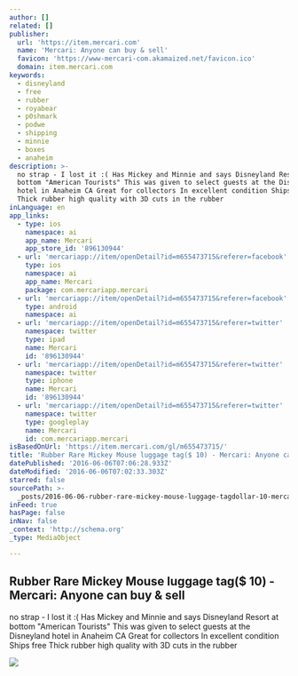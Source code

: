 ```yaml
---
author: []
related: []
publisher:
  url: 'https://item.mercari.com'
  name: 'Mercari: Anyone can buy & sell'
  favicon: 'https://www-mercari-com.akamaized.net/favicon.ico'
  domain: item.mercari.com
keywords:
  - disneyland
  - free
  - rubber
  - royabear
  - p0shmark
  - podwe
  - shipping
  - minnie
  - boxes
  - anaheim
description: >-
  no strap - I lost it :( Has Mickey and Minnie and says Disneyland Resort at
  bottom "American Tourists" This was given to select guests at the Disneyland
  hotel in Anaheim CA Great for collectors In excellent condition Ships free
  Thick rubber high quality with 3D cuts in the rubber
inLanguage: en
app_links:
  - type: ios
    namespace: ai
    app_name: Mercari
    app_store_id: '896130944'
  - url: 'mercariapp://item/openDetail?id=m655473715&referer=facebook'
    type: ios
    namespace: ai
    app_name: Mercari
    package: com.mercariapp.mercari
  - url: 'mercariapp://item/openDetail?id=m655473715&referer=facebook'
    type: android
    namespace: ai
  - url: 'mercariapp://item/openDetail?id=m655473715&referer=twitter'
    namespace: twitter
    type: ipad
    name: Mercari
    id: '896130944'
  - url: 'mercariapp://item/openDetail?id=m655473715&referer=twitter'
    namespace: twitter
    type: iphone
    name: Mercari
    id: '896130944'
  - url: 'mercariapp://item/openDetail?id=m655473715&referer=twitter'
    namespace: twitter
    type: googleplay
    name: Mercari
    id: com.mercariapp.mercari
isBasedOnUrl: 'https://item.mercari.com/gl/m655473715/'
title: 'Rubber Rare Mickey Mouse luggage tag($ 10) - Mercari: Anyone can buy & sell'
datePublished: '2016-06-06T07:06:28.933Z'
dateModified: '2016-06-06T07:02:33.303Z'
starred: false
sourcePath: >-
  _posts/2016-06-06-rubber-rare-mickey-mouse-luggage-tagdollar-10-mercari-anyone.md
inFeed: true
hasPage: false
inNav: false
_context: 'http://schema.org'
_type: MediaObject

---
```

<article style=""><h1>Rubber Rare Mickey Mouse luggage tag($ 10) - Mercari: Anyone can buy &amp; sell</h1><p>no strap - I lost it :( Has Mickey and Minnie and says Disneyland Resort at bottom "American Tourists" This was given to select guests at the Disneyland hotel in Anaheim CA Great for collectors In excellent condition Ships free Thick rubber high quality with 3D cuts in the rubber</p><img src="https://s3-us-west-2.amazonaws.com/static.mercariapp.com/photos/m655473715_1.jpg?1465191197" /></article>